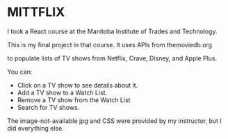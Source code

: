 MITTFLIX
========

I took a React course at the Manitoba Institute of Trades and Technology.  

This is my final project in that course.  It uses APIs from themoviedb.org  

to populate lists of TV shows from Netflix, Crave, Disney, and Apple Plus.  

You can:
  - Click on a TV show to see details about it.  
  - Add a TV show to a Watch List.  
  - Remove a TV show from the Watch List
  - Search for TV shows.

The image-not-available jpg and CSS were provided by my instructor, but I 
did everything else.